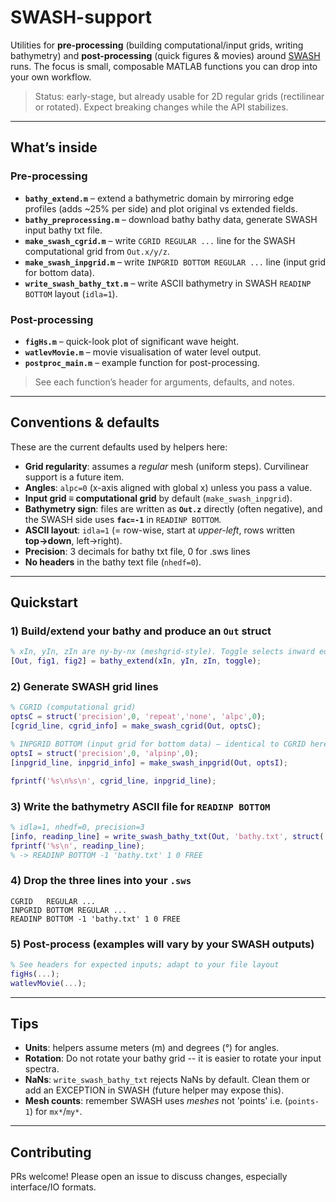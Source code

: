 # SWASH-support

Utilities for **pre-processing** (building computational/input grids, writing bathymetry) and **post-processing** (quick figures & movies) around [SWASH]([https://www.swash](https://swash.sourceforge.io)) runs. The focus is small, composable MATLAB functions you can drop into your own workflow.

> Status: early-stage, but already usable for 2D regular grids (rectilinear or rotated). Expect breaking changes while the API stabilizes.

---

## What’s inside

### Pre-processing

* **`bathy_extend.m`** – extend a bathymetric domain by mirroring edge profiles (adds \~25% per side) and plot original vs extended fields.
* **`bathy_preprocessing.m`** – download bathy bathy data, generate SWASH input bathy txt file.
* **`make_swash_cgrid.m`** – write `CGRID REGULAR ...` line for the SWASH computational grid from `Out.x/y/z`.
* **`make_swash_inpgrid.m`** – write `INPGRID BOTTOM REGULAR ...` line (input grid for bottom data).
* **`write_swash_bathy_txt.m`** – write ASCII bathymetry in SWASH `READINP BOTTOM` layout (`idla=1`).

### Post-processing

* **`figHs.m`** – quick-look plot of significant wave height.
* **`watlevMovie.m`** – movie visualisation of water level output.
* **`postproc_main.m`** – example function for post-processing.

> See each function’s header for arguments, defaults, and notes.

---

## Conventions & defaults

These are the current defaults used by helpers here:

* **Grid regularity**: assumes a *regular* mesh (uniform steps). Curvilinear support is a future item.
* **Angles**: `alpc=0` (x-axis aligned with global x) unless you pass a value.
* **Input grid ≡ computational grid** by default (`make_swash_inpgrid`).
* **Bathymetry sign**: files are written as **`Out.z`** directly (often negative), and the SWASH side uses **`fac=-1`** in `READINP BOTTOM`.
* **ASCII layout**: `idla=1` (= row-wise, start at *upper-left*, rows written **top→down**, left→right).
* **Precision**: 3 decimals for bathy txt file, 0 for .sws lines 
* **No headers** in the bathy text file (`nhedf=0`).

---

## Quickstart

### 1) Build/extend your bathy and produce an `Out` struct

```matlab
% xIn, yIn, zIn are ny-by-nx (meshgrid-style). Toggle selects inward edge.
[Out, fig1, fig2] = bathy_extend(xIn, yIn, zIn, toggle);
```

### 2) Generate SWASH grid lines

```matlab
% CGRID (computational grid)
optsC = struct('precision',0, 'repeat','none', 'alpc',0);
[cgrid_line, cgrid_info] = make_swash_cgrid(Out, optsC);

% INPGRID BOTTOM (input grid for bottom data) — identical to CGRID here
optsI = struct('precision',0, 'alpinp',0);
[inpgrid_line, inpgrid_info] = make_swash_inpgrid(Out, optsI);

fprintf('%s\n%s\n', cgrid_line, inpgrid_line);
```

### 3) Write the bathymetry ASCII file for `READINP BOTTOM`

```matlab
% idla=1, nhedf=0, precision=3
[info, readinp_line] = write_swash_bathy_txt(Out, 'bathy.txt', struct('precision',0));
fprintf('%s\n', readinp_line);
% -> READINP BOTTOM -1 'bathy.txt' 1 0 FREE
```

### 4) Drop the three lines into your `.sws`

```text
CGRID   REGULAR ...
INPGRID BOTTOM REGULAR ...
READINP BOTTOM -1 'bathy.txt' 1 0 FREE
```

### 5) Post-process (examples will vary by your SWASH outputs)

```matlab
% See headers for expected inputs; adapt to your file layout
figHs(...);
watlevMovie(...);
```

---

## Tips 

* **Units**: helpers assume meters (m) and degrees (°) for angles.
* **Rotation**: Do not rotate your bathy grid -- it is easier to rotate your input spectra.
* **NaNs**: `write_swash_bathy_txt` rejects NaNs by default. Clean them or add an EXCEPTION in SWASH (future helper may expose this).
* **Mesh counts**: remember SWASH uses *meshes* not 'points' i.e. (`points-1`) for `mx*`/`my*`.

---

## Contributing

PRs welcome! Please open an issue to discuss changes, especially interface/IO formats.
